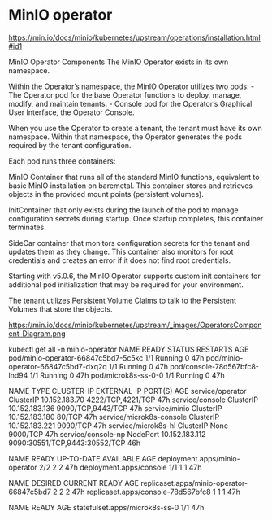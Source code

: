 # MinIO operator

<https://min.io/docs/minio/kubernetes/upstream/operations/installation.html#id1>

MinIO Operator Components
The MinIO Operator exists in its own namespace.

Within the Operator’s namespace, the MinIO Operator utilizes two pods: - The Operator pod for the base Operator functions to deploy, manage, modify, and maintain tenants. - Console pod for the Operator’s Graphical User Interface, the Operator Console.

When you use the Operator to create a tenant, the tenant must have its own namespace. Within that namespace, the Operator generates the pods required by the tenant configuration.

Each pod runs three containers:

MinIO Container that runs all of the standard MinIO functions, equivalent to basic MinIO installation on baremetal. This container stores and retrieves objects in the provided mount points (persistent volumes).

InitContainer that only exists during the launch of the pod to manage configuration secrets during startup. Once startup completes, this container terminates.

SideCar container that monitors configuration secrets for the tenant and updates them as they change. This container also monitors for root credentials and creates an error if it does not find root credentials.

Starting with v5.0.6, the MinIO Operator supports custom init containers for additional pod initialization that may be required for your environment.

The tenant utilizes Persistent Volume Claims to talk to the Persistent Volumes that store the objects.

<https://min.io/docs/minio/kubernetes/upstream/_images/OperatorsComponent-Diagram.png>

kubectl get all -n minio-operator
NAME                                  READY   STATUS    RESTARTS   AGE
pod/minio-operator-66847c5bd7-5c5kc   1/1     Running   0          47h
pod/minio-operator-66847c5bd7-dxq2q   1/1     Running   0          47h
pod/console-78d567bfc8-lnd94          1/1     Running   0          47h
pod/microk8s-ss-0-0                   1/1     Running   0          47h

NAME                       TYPE        CLUSTER-IP       EXTERNAL-IP   PORT(S)                         AGE
service/operator           ClusterIP   10.152.183.70    <none>        4222/TCP,4221/TCP               47h
service/console            ClusterIP   10.152.183.136   <none>        9090/TCP,9443/TCP               47h
service/minio              ClusterIP   10.152.183.180   <none>        80/TCP                          47h
service/microk8s-console   ClusterIP   10.152.183.221   <none>        9090/TCP                        47h
service/microk8s-hl        ClusterIP   None             <none>        9000/TCP                        47h
service/console-np         NodePort    10.152.183.112   <none>        9090:30551/TCP,9443:30552/TCP   46h

NAME                             READY   UP-TO-DATE   AVAILABLE   AGE
deployment.apps/minio-operator   2/2     2            2           47h
deployment.apps/console          1/1     1            1           47h

NAME                                        DESIRED   CURRENT   READY   AGE
replicaset.apps/minio-operator-66847c5bd7   2         2         2       47h
replicaset.apps/console-78d567bfc8          1         1         1       47h

NAME                             READY   AGE
statefulset.apps/microk8s-ss-0   1/1     47h
